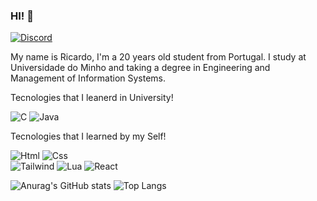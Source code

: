 ### HI! 👋
[![Discord](https://img.shields.io/badge/Discord-7289DA?style=for-the-badge&logo=discord&logoColor=white)](https://discordapp.com/users/469250027835883520)

My name is Ricardo, I'm a 20 years old student from Portugal. I study at Universidade do Minho and taking a degree in Engineering and Management of Information Systems.

Tecnologies that I leanerd in University!

![C](https://img.shields.io/badge/C-00599C?style=for-the-badge&logo=c&logoColor=white) ![Java](https://img.shields.io/badge/Java-ED8B00?style=for-the-badge&logo=openjdk&logoColor=white) 

Tecnologies that I learned by my Self!

![Html](https://img.shields.io/badge/HTML5-E34F26?style=for-the-badge&logo=html5&logoColor=white) ![Css](https://img.shields.io/badge/CSS3-1572B6?style=for-the-badge&logo=css3&logoColor=white) <br>![Tailwind](https://img.shields.io/badge/Tailwind_CSS-38B2AC?style=for-the-badge&logo=tailwind-css&logoColor=white) ![Lua](https://img.shields.io/badge/Lua-2C2D72?style=for-the-badge&logo=lua&logoColor=white) ![React](https://img.shields.io/badge/React-20232A?style=for-the-badge&logo=react&logoColor=61DAFB)


![Anurag's GitHub stats](https://github-readme-stats.vercel.app/api?username=pieceofwalleX&show_icons=true&theme=transparent&hide_border=true&rank_icon=github) ![Top Langs](https://github-readme-stats.vercel.app/api/top-langs/?username=pieceofwalleX&layout=compact&theme=transparent&hide_border=true)
